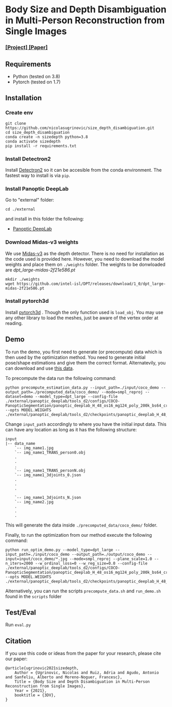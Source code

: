 # Body Size and Depth Disambiguation in Multi-Person Reconstruction from Single Images

### [[Project]](http://www.iri.upc.edu/people/nugrinovic/depthsize/index.html)[ [Paper]](http://www.iri.upc.edu/people/nugrinovic/depthsize/paper.pdf) 

## Requirements
- Python (tested on 3.8)
- Pytorch (tested on 1.7)
## Installation

### Create env
```
git clone https://github.com/nicolasugrinovic/size_depth_disambiguation.git
cd size_depth_disambiguation
conda create -n sizedepth python=3.8
conda activate sizedepth
pip install -r requirements.txt
```
### Install Detectron2
Install [Detectron2](https://detectron2.readthedocs.io/en/latest/tutorials/install.html) so it can be accesible from the conda environment. The fastest way to install is via `pip`.

### Install Panoptic DeepLab
Go to "external" folder:

`cd ./external`

and install in this folder the following:
- [Panoptic DeepLab](https://github.com/bowenc0221/panoptic-deeplab)

### Download Midas-v3 weights
We use [Midas-v3](https://github.com/isl-org/DPT) as the depth detector. There is no need
for installation as the code used is provided here. However, 
you need to download the model weights and place them on `./weights` folder. The 
weights to be donwloaded are *dpt_large-midas-2f21e586.pt*
```
mkdir ./weights
wget https://github.com/intel-isl/DPT/releases/download/1_0/dpt_large-midas-2f21e586.pt
```
### Install pytorch3d
Install [pytorch3d](https://github.com/facebookresearch/pytorch3d/blob/main/INSTALL.md)
. Though the only function used is `load_obj`. You may use
any other library to load the meshes, just be aware of the 
vertex order at reading. 
## Demo
To run the demo, you first need to generate 
(or precompute) data which is then used by the 
optimization method. You need to generate initial pose/shape 
estimations and give them the correct format. 
Alternatevily, you can download and use 
[this data](https://drive.google.com/file/d/1rwWMkVtdOcxABOL5G96EA7tv-gkECqdB/view?usp=sharing).

To precompute the data run the following command:
```
python precompute_estimation_data.py --input_path=./input/coco_demo --output_path=./precomputed_data/coco_demo/ --mode=smpl_reproj --dataset=demo --model_type=dpt_large --config-file ./external/panoptic_deeplab/tools_d2/configs/COCO-PanopticSegmentation/panoptic_deeplab_H_48_os16_mg124_poly_200k_bs64_crop_640_640_coco_dsconv.yaml --opts MODEL.WEIGHTS ./external/panoptic_deeplab/tools_d2/checkpoints/panoptic_deeplab_H_48_os16_mg124_poly_200k_bs64_crop_640_640_coco_dsconv.pth
```
Change `input_path` accordingly to where you have the initial input data. 
This can have any location as long as it has the following structure:

```
input
|-- data_name
    `-- img_name1.jpg
    `-- img_name1_TRANS_person0.obj
    .
    .
    .
    `-- img_name1_TRANS_personN.obj
    `-- img_name1_3djoints_0.json
    .
    .
    .
    
    `-- img_name1_3djoints_N.json
    `-- img_name2.jpg
    .
    .
    .
```
This will generate the data inside `./precomputed_data/coco_demo/` folder.

Finally, to run the optimization from our method execute 
the following command:

```
python run_optim_demo.py --model_type=dpt_large --input_path=./input/coco_demo --output_path=./output/coco_demo --input=input/coco_demo/*.jpg --mode=smpl_reproj --plane_scale=1.0 --n_iters=2000 --w_ordinal_loss=0 --w_reg_size=0.0 --config-file ./external/panoptic_deeplab/tools_d2/configs/COCO-PanopticSegmentation/panoptic_deeplab_H_48_os16_mg124_poly_200k_bs64_crop_640_640_coco_dsconv.yaml --opts MODEL.WEIGHTS ./external/panoptic_deeplab/tools_d2/checkpoints/panoptic_deeplab_H_48_os16_mg124_poly_200k_bs64_crop_640_640_coco_dsconv.pth
```
Alternatively, you can run the scripts `precompute_data.sh` and
`run_demo.sh` found in the `scripts` folder

## Test/Eval
Run `eval.py`

## Citation
If you use this code or ideas from the paper for your research, please cite our paper:
```
@article{ugrinovic2021sizedepth,
    Author = {Ugrinovic, Nicolas and Ruiz, Adria and Agudo, Antonio and Sanfeliu, Alberto and Moreno-Noguer, Francesc},
    Title = {Body Size and Depth Disambiguation in Multi-Person Reconstruction from Single Images},
    Year = {2021},
    booktitle = {3DV},
}
```


[comment]: <> (generate results or donwload from...)

[comment]: <> (generate:)

[comment]: <> (-results_baseline)

[comment]: <> (-results_ours)

[comment]: <> (-results_frankmocap)

[comment]: <> (-initials_crmh)

[comment]: <> (-initials_frankmocap)

[comment]: <> (eval )